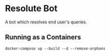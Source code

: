 # Resolute Bot

A bot which resolves end user's queries.

## Running as a Containers

```
docker-compose up --build --d --remove-orphans
```
